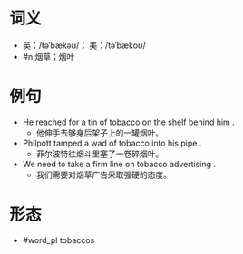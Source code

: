 # 词义
- 英：/təˈbækəʊ/； 美：/təˈbækoʊ/
- #n 烟草；烟叶
# 例句
- He reached for a tin of tobacco on the shelf behind him .
	- 他伸手去够身后架子上的一罐烟叶。
- Philpott tamped a wad of tobacco into his pipe .
	- 菲尔波特往烟斗里塞了一卷碎烟叶。
- We need to take a firm line on tobacco advertising .
	- 我们需要对烟草广告采取强硬的态度。
# 形态
- #word_pl tobaccos
